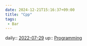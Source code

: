```yaml
---
date: 2024-12-21T15:16:37+09:00
title: "Cpp"
tags:
 - Bar
---
```


daily:: [2022-07-29](Daily_Note/2022-07-29.md)
up:: [Programming](Programming.md)


